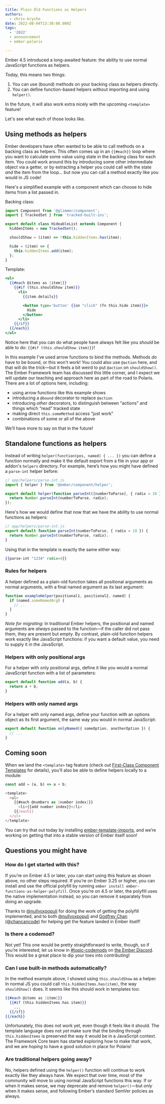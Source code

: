 ```yaml
---
title: Plain Old Functions as Helpers
authors:
  - chris-krycho
date: 2022-08-04T13:30:00.000Z
tags:
  - '2022'
  - announcement
  - ember-polaris

---
```


Ember 4.5 introduced a long-awaited feature: the ability to use normal JavaScript functions as helpers.

*Today,* this means two things:

1. You can use (bound) methods on your backing class as helpers directly.
2. You can define function-based helpers without importing and using `helper()`.

In the future, it will also work extra nicely with the upcoming `<template>` feature!

Let's see what each of those looks like.

## Using methods as helpers

Ember developers have often wanted to be able to call methods on a backing class as helpers. This often comes up in an `{{#each}}` loop where you want to calculate some value using state in the backing class for each item. You could work around this by introducing some other intermediate object via a getter, or by extracting a helper you could call with the state *and* the item from the loop… but now you can call a method exactly like you would in JS code!

Here's a simplified example with a component which can choose to hide items from a list passed in.

Backing class:

```js
import Component from '@glimmer/component';
import { TrackedSet } from 'tracked-built-ins';

export default class HideableList extends Component {
  hiddenItems = new TrackedSet();

  shouldShow = (item) => !this.hiddenItems.has(item);

  hide = (item) => {
    this.hiddenItems.add(item);
  };
}
```

Template:

```hbs
<ul>
  {{#each @items as |item|}}
    {{#if (this.shouldShow item)}}
      <li>
        {{item.details}}

        <button type='button' {{on "click" (fn this.hide item)}}>
          Hide
        </button>
      </li>
    {{/if}}
  {{/each}}
</ul>
```

Notice here that you can do what people have always felt like you *should* be able to do: `{{#if (this.shouldShow item)}}`!

In this example I've used arrow functions to bind the methods. Methods *do* have to be bound, or this won't work! You could also use `@action` here, and that will do the trick—but it feels a bit weird to put `@action` on `shouldShow()`. The Ember Framework team has discussed this little corner, and I expect we will update our teaching and approach here as part of the road to Polaris. There are a lot of options here, including:

<!-- alex ignore just -->
- using arrow functions like this example shows
- introducing a `@bound` decorator to replace `@action`
- introducing *other* decorators, to distinguish between “actions” and things which “read” tracked state
- making direct `this.someMethod` access “just work”
- combinations of some or all of the above

We’ll have more to say on that in the future!

## Standalone functions as helpers

Instead of writing `helper(function(pos, named) { ... })` you can define a function normally and make it the default export from a file in your app or addon's `helpers` directory. For example, here’s how you might have defined a `parse-int` helper before:

```js
// app/helpers/parse-int.js
import { helper } from '@ember/component/helper';

export default helper(function parseInt([numberToParse], { radix = 10 }) {
  return Number.parseInt(numberToParse, radix);
});
```

Here's how we would define that now that we have the ability to use normal functions as helpers:

```js
// app/helpers/parse-int.js
export default function parseInt(numberToParse, { radix = 10 }) {
  return Number.parseInt(numberToParse, radix);
}
```

Using that in the template is exactly the same either way:

```hbs
{{parse-int "1234" radix=4}}
```


### Rules for helpers

A helper defined as a plain-old function takes all positional arguments as normal arguments, with a final named argument as its last argument:

```js
function exampleHelper(positional1, positional2, named) {
  if (named.someNamedArg) {
    // ...
  }
}
```

*Note for migrating:* In traditional Ember helpers, the positional and named arguments are *always* passed to the function—if the caller did not pass them, they are present but empty. By contrast, plain-old function helpers work exactly like JavaScript functions: if you want a default value, you need to supply it in the JavaScript.


### Helpers with only positional args

For a helper with only positional args, define it like you would a normal JavaScript function with a list of parameters:

```js
export default function add(a, b) {
  return a + b;
}
```


### Helpers with only named args

For a helper with only named args, define your function with an options object as its first argument, the same way you would in normal JavaScript:

```js
export default function onlyNamed({ someOption, anotherOption }) {
  // ...
}
```


## Coming soon

When we land the `<template>` tag feature (check out [First-Class Component Templates](https://rfcs.emberjs.com/id/0779-first-class-component-templates) for details), you'll also be able to define helpers locally to a module:

```js
const add = (a, b) => a + b;

<template>
  <ul>
    {{#each @numbers as |number index|}}
      <li>{{add number index}}</li>
    {{/each}}
  </ul>
</template>
```

You can try that out today by installing [ember-template-imports](https://github.com/ember-template-imports/ember-template-imports), and we’re working on getting that into a stable version of Ember itself soon!


## Questions you might have

### How do I get started with this?

If you’re on Ember 4.5 or later, you can start using this feature as shown above, no other steps required. If you’re on Ember 3.25 or higher, you can install and use the official polyfill by running `ember install ember-functions-as-helper-polyfill`. Once you’re on 4.5 or later, the polyfill uses the native implementation instead, so you can remove it separately from doing an upgrade.

Thanks to [@nullvoxpopuli][nvp] for doing the work of getting the polyfill implemented, and to both [@nullvoxpopuli][nvp] and [Godfrey Chan (@chancancode)](https://github.com/chancancode) for helping get the feature landed in Ember itself!

[nvp]: https://github.com/nullvoxpopuli/


### Is there a codemod?

Not yet! This one would be pretty straightforward to write, though, so if you’re interested, let us know in [#topic-codemods](https://discord.com/channels/480462759797063690/597043084588613642) on [the Ember Discord](https://discord.gg/emberjs). This would be a great place to dip your toes into contributing!


### Can I use built-in methods automatically?

In the method example above, I showed using `this.shouldShow` as a helper. In normal JS you could call `this.hiddenItems.has(item)`, the way `shouldShow()` does. It seems like this should work in templates too:

```hbs
{{#each @items as |item|}}
  {{#if (this.hiddenItems.has item)}}
    ...
  {{/if}}
{{/each}}
```

Unfortunately, this does not work yet, even though it feels like it should. The template language does not *yet* make sure that the binding through `this.hiddenItems` is preserved the way it would be in a JavaScript context. The Framework Core team has started exploring how to make that work, and we are *hoping* to have a good solution in place for Polaris!


### Are traditional helpers going away?

No, helpers defined using the `helper()` function will continue to work exactly like they always have. We expect that over time, most of the community will move to using normal JavaScript functions this way. If or when it makes sense, we may deprecate and remove `helper()`—but *only* when it makes sense, and following Ember’s standard SemVer policies as always.
